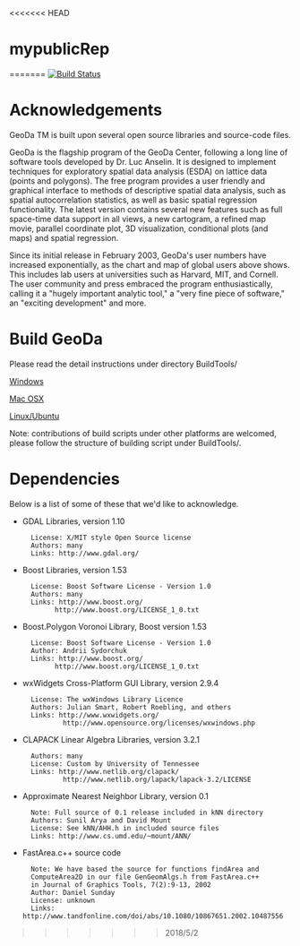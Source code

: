 <<<<<<< HEAD
# mypublicRep
=======
[![Build Status](https://travis-ci.org/GeoDaCenter/geoda.svg?branch=master)](https://travis-ci.org/GeoDaCenter/geoda)

# Acknowledgements #

GeoDa TM is built upon several open source libraries and source-code files.

GeoDa is the flagship program of the GeoDa Center, following a long line of software tools developed by Dr. Luc Anselin. It is designed to implement techniques for exploratory spatial data analysis (ESDA) on lattice data (points and polygons). The free program provides a user friendly and graphical interface to methods of descriptive spatial data analysis, such as spatial autocorrelation statistics, as well as basic spatial regression functionality. The latest version contains several new features such as full space-time data support in all views, a new cartogram, a refined map movie, parallel coordinate plot, 3D visualization, conditional plots (and maps) and spatial regression.

Since its initial release in February 2003, GeoDa's user numbers have increased exponentially, as the chart and map of global users above shows. This includes lab users at universities such as Harvard, MIT, and Cornell. The user community and press embraced the program enthusiastically, calling it a "hugely important analytic tool," a "very fine piece of software," an "exciting development" and more.

# Build GeoDa #

Please read the detail instructions under directory BuildTools/

[Windows](BuildTools/windows/readme.md)

[Mac OSX](BuildTools/macosx/readme.md)

[Linux/Ubuntu](BuildTools/ubuntu/readme.md)

Note:  contributions of build scripts under other platforms are welcomed, please follow the structure of building script under BuildTools/.

# Dependencies #

Below is a list of some of these that we'd like to acknowledge.

* GDAL Libraries, version 1.10

        License: X/MIT style Open Source license
        Authors: many
        Links: http://www.gdal.org/
    
* Boost Libraries, version 1.53

        License: Boost Software License - Version 1.0
        Authors: many
        Links: http://www.boost.org/
              http://www.boost.org/LICENSE_1_0.txt

* Boost.Polygon Voronoi Library, Boost version 1.53

        License: Boost Software License - Version 1.0
        Author: Andrii Sydorchuk
        Links: http://www.boost.org/
              http://www.boost.org/LICENSE_1_0.txt

* wxWidgets Cross-Platform GUI Library, version 2.9.4

        License: The wxWindows Library Licence
        Authors: Julian Smart, Robert Roebling, and others
        Links: http://www.wxwidgets.org/
                http://www.opensource.org/licenses/wxwindows.php

* CLAPACK Linear Algebra Libraries, version 3.2.1

        Authors: many
        License: Custom by University of Tennessee
        Links: http://www.netlib.org/clapack/
                http://www.netlib.org/lapack/lapack-3.2/LICENSE

* Approximate Nearest Neighbor Library, version 0.1

        Note: Full source of 0.1 release included in kNN directory
        Authors: Sunil Arya and David Mount
        License: See kNN/AHH.h in included source files
        Links: http://www.cs.umd.edu/~mount/ANN/

* FastArea.c++ source code

        Note: We have based the source for functions findArea and
        ComputeArea2D in our file GenGeomAlgs.h from FastArea.c++
        in Journal of Graphics Tools, 7(2):9-13, 2002
        Author: Daniel Sunday
        License: unknown
        Links: http://www.tandfonline.com/doi/abs/10.1080/10867651.2002.10487556

>>>>>>> 2018/5/2
